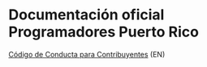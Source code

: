# Documentación oficial Programadores Puerto Rico

[Código de Conducta para Contribuyentes](https://github.com/programadorespuertorico/codigo-de-conducta) (EN)
